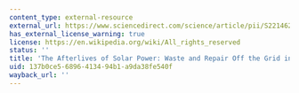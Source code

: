 ```yaml
---
content_type: external-resource
external_url: https://www.sciencedirect.com/science/article/pii/S2214629618304055
has_external_license_warning: true
license: https://en.wikipedia.org/wiki/All_rights_reserved
status: ''
title: 'The Afterlives of Solar Power: Waste and Repair Off the Grid in Kenya'
uid: 137b0ce5-6896-4134-94b1-a9da38fe540f
wayback_url: ''
---
```

